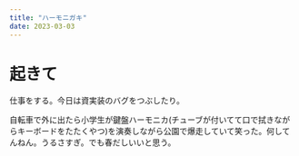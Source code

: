 ```yaml
---
title: "ハーモニガキ"
date: 2023-03-03
---
```



# 起きて
仕事をする。今日は資実装のバグをつぶしたり。

自転車で外に出たら小学生が鍵盤ハーモニカ(チューブが付いてて口で拭きながらキーボードをたたくやつ)を演奏しながら公園で爆走していて笑った。何してんねん。うるさすぎ。でも春だしいいと思う。